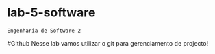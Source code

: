 # lab-5-software

`Engenharia de Software 2`

#Github
Nesse lab vamos utilizar o git para gerenciamento de projecto!
